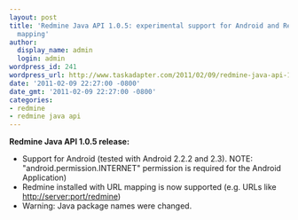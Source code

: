 ```yaml
---
layout: post
title: 'Redmine Java API 1.0.5: experimental support for Android and Redmine''s URL
  mapping'
author:
  display_name: admin
  login: admin
wordpress_id: 241
wordpress_url: http://www.taskadapter.com/2011/02/09/redmine-java-api-1-0-5-experimental-support-for-android-and-redmines-url-mapping/
date: '2011-02-09 22:27:00 -0800'
date_gmt: '2011-02-09 22:27:00 -0800'
categories:
- redmine
- redmine java api
---
```


**Redmine Java API 1.0.5 release:**

* Support for Android (tested with Android 2.2.2 and 2.3). NOTE: "android.permission.INTERNET" permission is required for the Android Application)
* Redmine installed with URL mapping is now supported (e.g. URLs like <a href="http://server:port/redmine">http://server:port/redmine</a>)
* Warning: Java package names were changed.